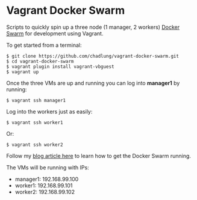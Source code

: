 Vagrant Docker Swarm
====================

Scripts to quickly spin up a three node (1 manager, 2 workers) [Docker Swarm](https://www.docker.com/products/docker-swarm) for development using Vagrant.

To get started from a terminal:

```
$ git clone https://github.com/chadlung/vagrant-docker-swarm.git
$ cd vagrant-docker-swarm
$ vagrant plugin install vagrant-vbguest
$ vagrant up
```

Once the three VMs are up and running you can log into **manager1** by running:

```
$ vagrant ssh manager1
```

Log into the workers just as easily:

```
$ vagrant ssh worker1
```

Or:

```
$ vagrant ssh worker2
```

Follow my [blog article here](http://www.giantflyingsaucer.com/blog/?p=5923) to learn how to get the Docker Swarm running.

The VMs will be running with IPs:
* manager1: 192.168.99.100
* worker1: 192.168.99.101
* worker2: 192.168.99.102
